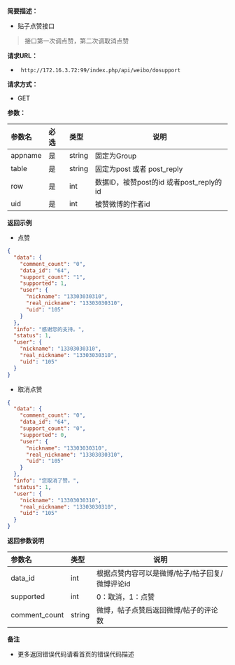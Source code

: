 **简要描述：** 

- 贴子点赞接口

> 接口第一次调点赞，第二次调取消点赞

**请求URL：** 
- ` http://172.16.3.72:99/index.php/api/weibo/dosupport`
  
**请求方式：**
- GET 

**参数：** 

|参数名|必选|类型|说明|
|:----    |:---|:----- |-----   |
|appname |是  |string |固定为Group   |
|table |是  |string |固定为post 或者 post_reply  |
|row |是  |int |数据ID，被赞post的id  或者post_reply的id |
|uid |是  |int |被赞微博的作者id   |

 **返回示例**

- 点赞

```json
{
  "data": {
    "comment_count": "0",
    "data_id": "64",
    "support_count": "1",
    "supported": 1,
    "user": {
      "nickname": "13303030310",
      "real_nickname": "13303030310",
      "uid": "105"
    }
  },
  "info": "感谢您的支持。",
  "status": 1,
  "user": {
    "nickname": "13303030310",
    "real_nickname": "13303030310",
    "uid": "105"
  }
}
```

- 取消点赞

``` json
{
  "data": {
    "comment_count": "0",
    "data_id": "64",
    "support_count": "0",
    "supported": 0,
    "user": {
      "nickname": "13303030310",
      "real_nickname": "13303030310",
      "uid": "105"
    }
  },
  "info": "您取消了赞。",
  "status": 1,
  "user": {
    "nickname": "13303030310",
    "real_nickname": "13303030310",
    "uid": "105"
  }
}
```

 **返回参数说明** 

|参数名|类型|说明|
|:-----  |:-----|-----                           |
|data_id |int |根据点赞内容可以是微博/帖子/帖子回复/微博评论id                         |
| supported |int |0：取消，1：点赞                         |
| comment_count |string|微博，帖子点赞后返回微博/帖子的评论数|

 **备注** 

- 更多返回错误代码请看首页的错误代码描述